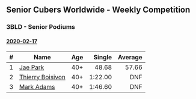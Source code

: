 ## Senior Cubers Worldwide - Weekly Competition
### 3BLD - Senior Podiums
#### [2020-02-17](2020-02-17.md)

| # | Name | Age | Single | Average |
| :--: | -- | :--: | --: | --: |
| 1 | [Jae Park](../persons/jae_park.md) | 40+ |48.68 | 57.66 |
| 2 | [Thierry Boisivon](../persons/thierry_boisivon.md) | 40+ |1:22.00 | DNF |
| 3 | [Mark Adams](../persons/mark_adams.md) | 40+ |1:46.60 | DNF |




